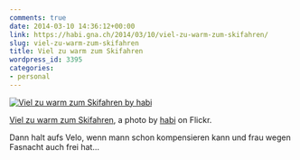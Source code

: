```yaml
---
comments: true
date: 2014-03-10 14:36:12+00:00
link: https://habi.gna.ch/2014/03/10/viel-zu-warm-zum-skifahren/
slug: viel-zu-warm-zum-skifahren
title: Viel zu warm zum Skifahren
wordpress_id: 3395
categories:
- personal
---
```


[![Viel zu warm zum Skifahren by habi](https://static.flickr.com/7406/13060812103_4a04e2210a.jpg)](https://www.flickr.com/photos/habi/13060812103/)  

[Viel zu warm zum Skifahren](https://www.flickr.com/photos/habi/13060812103/), a photo by [habi](https://www.flickr.com/photos/habi/) on Flickr.

Dann halt aufs Velo, wenn mann schon kompensieren kann und frau wegen Fasnacht auch frei hat...